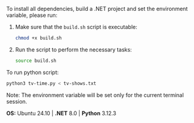 To install all dependencies, build a .NET project and set the environment variable, please run:
1. Make sure that the `build.sh` script is executable:
    ```bash
    chmod +x build.sh
    ```
2. Run the script to perform the necessary tasks:
    ```bash
    source build.sh
    ```

To run python script:
```bash
python3 tv-time.py < tv-shows.txt  
```
Note: The environment variable will be set only for the current terminal session.

**OS:**  Ubuntu 24.10 | **.NET**  8.0 | **Python**  3.12.3  
